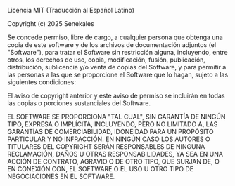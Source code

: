 Licencia MIT (Traducción al Español Latino)

Copyright (c) 2025 Senekales

Se concede permiso, libre de cargo, a cualquier persona que obtenga una copia de este software y de los archivos de documentación adjuntos (el "Software"), para tratar el Software sin restricción alguna, incluyendo, entre otros, los derechos de uso, copia, modificación, fusión, publicación, distribución, sublicencia y/o venta de copias del Software, y para permitir a las personas a las que se proporcione el Software que lo hagan, sujeto a las siguientes condiciones:

El aviso de copyright anterior y este aviso de permiso se incluirán en todas las copias o porciones sustanciales del Software.

EL SOFTWARE SE PROPORCIONA "TAL CUAL", SIN GARANTÍA DE NINGÚN TIPO, EXPRESA O IMPLÍCITA, INCLUYENDO, PERO NO LIMITADO A, LAS GARANTÍAS DE COMERCIABILIDAD, IDONEIDAD PARA UN PROPÓSITO PARTICULAR Y NO INFRACCIÓN. EN NINGÚN CASO LOS AUTORES O TITULARES DEL COPYRIGHT SERÁN RESPONSABLES DE NINGUNA RECLAMACIÓN, DAÑOS U OTRAS RESPONSABILIDADES, YA SEA EN UNA ACCIÓN DE CONTRATO, AGRAVIO O DE OTRO TIPO, QUE SURJAN DE, O EN CONEXIÓN CON, EL SOFTWARE O EL USO U OTRO TIPO DE NEGOCIACIONES EN EL SOFTWARE.
